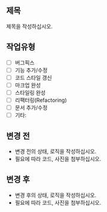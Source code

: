 ## 제목

제목을 작성하십시오.

## 작업유형

- [ ] 버그픽스
- [ ] 기능 추가/수정
- [ ] 코드 스타일 갱신
- [ ] 마크업 완성
- [ ] 스타일링 완성
- [ ] 리팩터링(Refactoring)
- [ ] 문서 추가/수정
- [ ] 기타:

## 변경 전

- 변경 전의 상태, 로직을 작성하십시오.
- 필요에 따라 코드, 사진을 첨부하십시오.

## 변경 후

- 변경 후의 상태, 로직을 작성하십시오.
- 필요에 따라 코드, 사진을 첨부하십시오.
